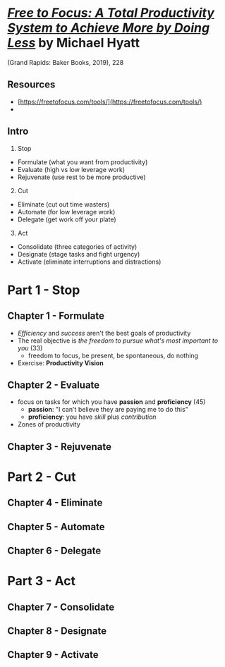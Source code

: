 
# [*Free to Focus: A Total Productivity System to Achieve More by Doing Less*](https://www.amazon.com/Free-Focus-Productivity-System-Achieve/dp/0801075262/ref=sr_1_2?crid=1SHK3MTM48PXM&dchild=1&keywords=free+to+focus&qid=1602268912&sprefix=women%27s+bath%2Caps%2C214&sr=8-2) by Michael Hyatt

(Grand Rapids: Baker Books, 2019), 228

## Resources
- [https://freetofocus.com/tools/](https://freetofocus.com/tools/)
- 

## Intro
1. Stop
  - Formulate (what you want from productivity)
  - Evaluate (high vs low leverage work)
  - Rejuvenate (use rest to be more productive)
2. Cut
  - Eliminate (cut out time wasters)
  - Automate (for low leverage work)
  - Delegate (get work off your plate)
3. Act
  - Consolidate (three categories of activity)
  - Designate (stage tasks and fight urgency)
  - Activate (eliminate interruptions and distractions)

# Part 1 - Stop

## Chapter 1 - Formulate
- *Efficiency* and *success* aren't the best goals of productivity
- The real objective is *the freedom to pursue what's most important to you* (33)
  - freedom to focus, be present, be spontaneous, do nothing
- Exercise: **Productivity Vision**

## Chapter 2 - Evaluate
- focus on tasks for which you have **passion** and **proficiency** (45)
  - **passion**: "I can't believe they are paying me to do this"
  - **proficiency**: you have *skill* plus *contribution*
- Zones of productivity

## Chapter 3 - Rejuvenate


# Part 2 - Cut

## Chapter 4 - Eliminate


## Chapter 5 - Automate


## Chapter 6 - Delegate


# Part 3 - Act

## Chapter 7 - Consolidate


## Chapter 8 - Designate


## Chapter 9 - Activate